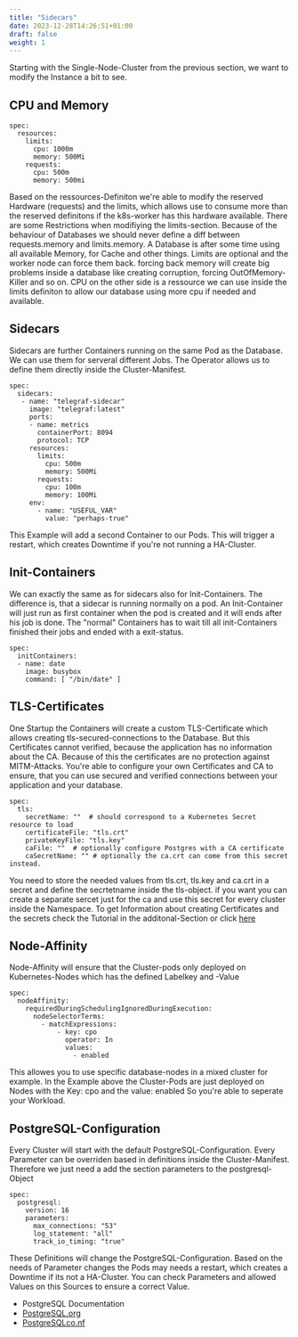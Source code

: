 ```yaml
---
title: "Sidecars"
date: 2023-12-28T14:26:51+01:00
draft: false
weight: 1
---
```

Starting with the Single-Node-Cluster from the previous section, we want to modify the Instance a bit to see. 
## CPU and Memory
```
spec:
  resources:
    limits:
      cpu: 1000m
      memory: 500Mi
    requests:
      cpu: 500m
      memory: 500mi
```
Based on the ressources-Definiton we're able to modify the reserved Hardware (requests) and the limits, which allows use to consume more than the reserved definitons if the k8s-worker has this hardware available. There are some Restrictions when modifiying the limits-section. Because of the behaviour of Databases we should never define a diff between requests.memory and limits.memory. A Database is after some time using all available Memory, for Cache and other things. Limits are optional and the worker node can force them back. forcing back memory will create big problems inside a database like creating corruption, forcing OutOfMemory-Killer and so on.
CPU on the other side is a ressource we can use inside the limits definiton to allow our database using more cpu if needed and available.

## Sidecars
Sidecars are further Containers running on the same Pod as the Database. We can use them for serveral different Jobs.
The Operator allows us to define them directly inside the Cluster-Manifest.
```
spec:
  sidecars:
   - name: "telegraf-sidecar"
     image: "telegraf:latest"
     ports:
     - name: metrics
       containerPort: 8094
       protocol: TCP
     resources:
       limits:
         cpu: 500m
         memory: 500Mi
       requests:
         cpu: 100m
         memory: 100Mi
     env:
       - name: "USEFUL_VAR"
         value: "perhaps-true"
```
This Example will add a second Container to our Pods. This will trigger a restart, which creates Downtime if you're not running a HA-Cluster.

## Init-Containers
We can exactly the same as for sidecars also for Init-Containers. 
The difference is, that a sidecar is running normally on a pod. 
An Init-Container will just run as first container when the pod is created and it will ends after his job is done. 
The "normal" Containers has to wait till all init-Containers finished their jobs and ended with a exit-status.
```
spec:
  initContainers:
  - name: date
    image: busybox
    command: [ "/bin/date" ]
```

## TLS-Certificates
One Startup the Containers will create a custom TLS-Certificate which allows creating tls-secured-connections to the Database.
But this Certificates cannot verified, because the application has no information about the CA. Because of this the certificates are no protection against MITM-Attacks. 
You're able to configure your own Certificates and CA to ensure, that you can use secured and verified connections between your application and your database. 
```
spec:
  tls:
    secretName: ""  # should correspond to a Kubernetes Secret resource to load
    certificateFile: "tls.crt"
    privateKeyFile: "tls.key"
    caFile: ""  # optionally configure Postgres with a CA certificate
    caSecretName: "" # optionally the ca.crt can come from this secret instead.
```
You need to store the needed values from tls.crt, tls.key and ca.crt in a secret and define the secrtetname inside the tls-object. 
if you want you can create a separate sercet just for the ca and use this secret for every cluster inside the Namespace. 
To get Information about creating Certificates and the secrets check the Tutorial in the additonal-Section or click [here](additonal/tutorials/tls)

## Node-Affinity
Node-Affinity will ensure that the Cluster-pods only deployed on Kubernetes-Nodes which has the defined Labelkey and -Value
```
spec:
  nodeAffinity:
    requiredDuringSchedulingIgnoredDuringExecution:
      nodeSelectorTerms:
        - matchExpressions:
            - key: cpo
              operator: In
              values:
                - enabled
```
This allowes you to use specific database-nodes in a mixed cluster for example. 
In the Example above the Cluster-Pods are just deployed on Nodes with the Key: cpo and the value: enabled
So you're able to seperate your Workload. 

## PostgreSQL-Configuration
Every Cluster will start with the default PostgreSQL-Configuration. Every Parameter can be overriden based in definitions inside the Cluster-Manifest. 
Therefore we just need a add the section parameters to the postgresql-Object
```
spec:
  postgresql:
    version: 16
    parameters:
      max_connections: "53"
      log_statement: "all"
      track_io_timing: "true"
```
These Definitions will change the PostgreSQL-Configuration. Based on the needs of Parameter changes the Pods may needs a restart, which creates a Downtime if its not a HA-Cluster.
You can check Parameters and allowed Values on this Sources to ensure a correct Value.
- PostgreSQL Documentation
- [PostgreSQL.org](https://postgresql.org)
- [PostgreSQLco.nf](https://postgresqlco.nf/)
